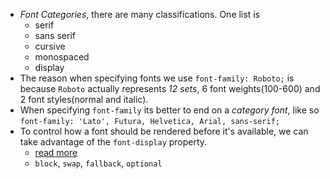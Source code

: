 - *Font Categories*, there are many classifications. One list is 
	- serif
	- sans serif
	- cursive
	- monospaced
	- display
- The reason when specifying fonts we use `font-family: Roboto;` is because `Roboto` actually represents *12 sets*, 6 font weights(100-600) and 2 font styles(normal and italic).
- When specifying `font-family` its better to end on a *category font*, like so `font-family: 'Lato', Futura, Helvetica, Arial, sans-serif;`
- To control how a font should be rendered before it's available, we can take advantage of the `font-display` property.
	- [read more](https://courses.joshwcomeau.com/css-for-js/06-typography-and-media/09-font-display)
	- `block`, `swap`, `fallback`, `optional`